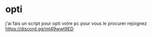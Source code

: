 # opti
j'ai fais un script pour opti votre pc pour vous le procurer rejoignez  https://discord.gg/mt49wwt9ED
